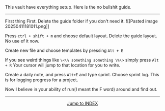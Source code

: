 This vault have everything setup. Here is the no bullshit guide.

---
First thing First. Delete the guide folder if you don't need it.
![[Pasted image 20250411181011.png]]

Press `ctrl + shift + m` and choose default layout. Delete the guide layout. No use of it now.

Create new file and choose templates by pressing `Alt + E`

If you see weird things like `\<\% something something \%\>` simply press `Alt + R` Your cursor will jump to that location for you to write.

Create a daily note, and press `Alt+E` and type sprint. Choose sprint log. This is for logging progress for a project.

Now I believe in your ability of run(I meant the F word) around and find out.

---
<p align="center"><a href= "obsidian://open?vault=Vault&file=00_Guide%2FINDEX">Jump to INDEX</a></p>